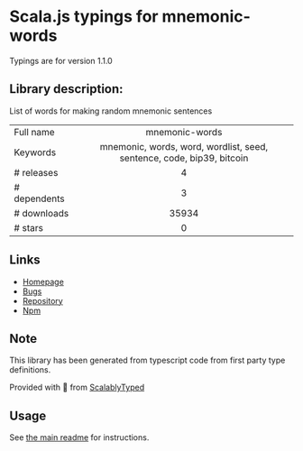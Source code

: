
# Scala.js typings for mnemonic-words

Typings are for version 1.1.0

## Library description:
List of words for making random mnemonic sentences

|                    |                 |
| ------------------ | :-------------: |
| Full name          | mnemonic-words |
| Keywords           | mnemonic, words, word, wordlist, seed, sentence, code, bip39, bitcoin |
| # releases         | 4 |
| # dependents       | 3 |
| # downloads        | 35934 |
| # stars            | 0 |

## Links
- [Homepage](https://github.com/sindresorhus/mnemonic-words#readme)
- [Bugs](https://github.com/sindresorhus/mnemonic-words/issues)
- [Repository](https://github.com/sindresorhus/mnemonic-words)
- [Npm](https://www.npmjs.com/package/mnemonic-words)
    


## Note
This library has been generated from typescript code from first party type definitions.

Provided with :purple_heart: from [ScalablyTyped](https://github.com/oyvindberg/ScalablyTyped)

## Usage
See [the main readme](../../readme.md) for instructions.


